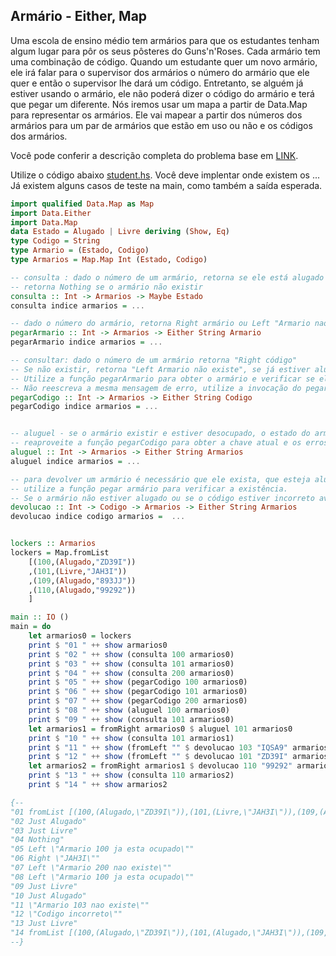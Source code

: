 ## Armário -  Either, Map
[](_solver.hs)

Uma escola de ensino médio tem armários para que os estudantes tenham algum lugar para pôr os seus pôsteres do Guns'n'Roses. Cada armário tem uma combinação de código. Quando um estudante quer um novo armário, ele irá falar para o supervisor dos armários o número do armário que ele quer e então o supervisor lhe dará um código. Entretanto, se alguém já estiver usando o armário, ele não poderá dizer o código do armário e terá que pegar um diferente. Nós iremos usar um mapa a partir de Data.Map para representar os armários. Ele vai mapear a partir dos números dos armários para um par de armários que estão em uso ou não e os códigos dos armários.

Você pode conferir a descrição completa do problema base em [LINK](http://haskell.tailorfontela.com.br/making-our-own-types-and-typeclasses#type-synonyms).

Utilize o código abaixo [student.hs](student.hs). Você deve implentar onde existem os ... Já existem alguns casos de teste na main, como também a saída esperada.

```hs
import qualified Data.Map as Map
import Data.Either
import Data.Map
data Estado = Alugado | Livre deriving (Show, Eq)
type Codigo = String
type Armario = (Estado, Codigo)
type Armarios = Map.Map Int (Estado, Codigo)

-- consulta : dado o número de um armário, retorna se ele está alugado ou não
-- retorna Nothing se o armário não existir
consulta :: Int -> Armarios -> Maybe Estado
consulta indice armarios = ...

-- dado o número do armário, retorna Right armário ou Left "Armario nao existe"
pegarArmario :: Int -> Armarios -> Either String Armario
pegarArmario indice armarios = ...

-- consultar: dado o número de um armário retorna "Right código"
-- Se não existir, retorna "Left Armario não existe", se já estiver alugado retorna "Left ja esta ocupado"
-- Utilize a função pegarArmario para obter o armário e verificar se ele existe
-- Não reescreva a mesma mensagem de erro, utilize a invocação do pegarArmário
pegarCodigo :: Int -> Armarios -> Either String Codigo
pegarCodigo indice armarios = ...


-- aluguel - se o armário existir e estiver desocupado, o estado do armário no mapa é alterado para alugado
-- reaproveite a função pegarCodigo para obter a chave atual e os erros de "não existe" e "está ocupado"
aluguel :: Int -> Armarios -> Either String Armarios
aluguel indice armarios = ...

-- para devolver um armário é necessário que ele exista, que esteja alugado e que o código esteja correto
-- utilize a função pegar armário para verificar a existência.
-- Se o armário não estiver alugado ou se o código estiver incorreto avise utilizando o Left.
devolucao :: Int -> Codigo -> Armarios -> Either String Armarios
devolucao indice codigo armarios =  ...


lockers :: Armarios
lockers = Map.fromList
    [(100,(Alugado,"ZD39I"))
    ,(101,(Livre,"JAH3I"))
    ,(109,(Alugado,"893JJ"))
    ,(110,(Alugado,"99292"))
    ]

main :: IO ()
main = do
    let armarios0 = lockers
    print $ "01 " ++ show armarios0
    print $ "02 " ++ show (consulta 100 armarios0)
    print $ "03 " ++ show (consulta 101 armarios0)
    print $ "04 " ++ show (consulta 200 armarios0)
    print $ "05 " ++ show (pegarCodigo 100 armarios0)
    print $ "06 " ++ show (pegarCodigo 101 armarios0)
    print $ "07 " ++ show (pegarCodigo 200 armarios0)
    print $ "08 " ++ show (aluguel 100 armarios0)
    print $ "09 " ++ show (consulta 101 armarios0)
    let armarios1 = fromRight armarios0 $ aluguel 101 armarios0
    print $ "10 " ++ show (consulta 101 armarios1)
    print $ "11 " ++ show (fromLeft "" $ devolucao 103 "IQSA9" armarios1)
    print $ "12 " ++ show (fromLeft "" $ devolucao 101 "ZD39I" armarios1)
    let armarios2 = fromRight armarios1 $ devolucao 110 "99292" armarios1
    print $ "13 " ++ show (consulta 110 armarios2)
    print $ "14 " ++ show armarios2

{--
"01 fromList [(100,(Alugado,\"ZD39I\")),(101,(Livre,\"JAH3I\")),(109,(Alugado,\"893JJ\")),(110,(Alugado,\"99292\"))]"
"02 Just Alugado"
"03 Just Livre"
"04 Nothing"
"05 Left \"Armario 100 ja esta ocupado\""
"06 Right \"JAH3I\""
"07 Left \"Armario 200 nao existe\""
"08 Left \"Armario 100 ja esta ocupado\""
"09 Just Livre"
"10 Just Alugado"
"11 \"Armario 103 nao existe\""
"12 \"Codigo incorreto\""
"13 Just Livre"
"14 fromList [(100,(Alugado,\"ZD39I\")),(101,(Alugado,\"JAH3I\")),(109,(Alugado,\"893JJ\")),(110,(Livre,\"99292\"))]"
--}

```